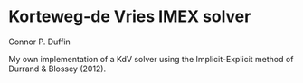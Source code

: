 # Korteweg-de Vries IMEX solver
Connor P. Duffin

My own implementation of a KdV solver using the Implicit-Explicit method of
Durrand & Blossey (2012).
